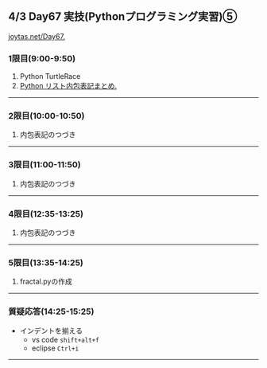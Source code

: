 ## 4/3 Day67 実技(Pythonプログラミング実習)⑤
[joytas.net/Day67.]()
### 1限目(9:00-9:50)
1. Python TurtleRace
1. [Python リスト内包表記まとめ.](https://qiita.com/mjpurin/items/ec6d115b4ff13d36b6b7)
---
### 2限目(10:00-10:50)
1. 内包表記のつづき
---
### 3限目(11:00-11:50)
1. 内包表記のつづき
---
### 4限目(12:35-13:25)
1. 内包表記のつづき
---
### 5限目(13:35-14:25)
1. fractal.pyの作成
---
### 質疑応答(14:25-15:25)
- インデントを揃える
	- vs code `shift+alt+f`
	- eclipse `Ctrl+i`
----
